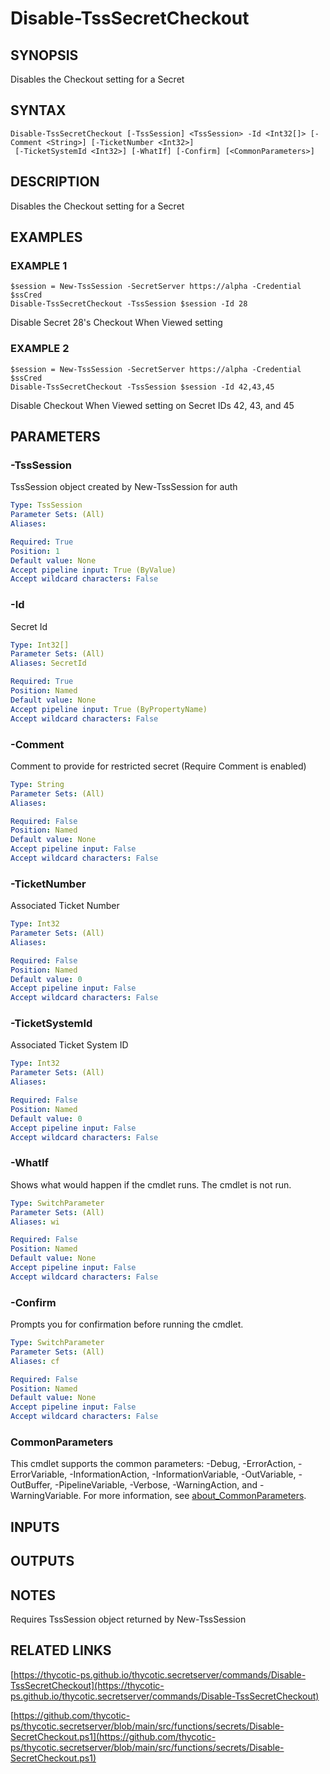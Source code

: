 # Disable-TssSecretCheckout

## SYNOPSIS
Disables the Checkout setting for a Secret

## SYNTAX

```
Disable-TssSecretCheckout [-TssSession] <TssSession> -Id <Int32[]> [-Comment <String>] [-TicketNumber <Int32>]
 [-TicketSystemId <Int32>] [-WhatIf] [-Confirm] [<CommonParameters>]
```

## DESCRIPTION
Disables the Checkout setting for a Secret

## EXAMPLES

### EXAMPLE 1
```
$session = New-TssSession -SecretServer https://alpha -Credential $ssCred
Disable-TssSecretCheckout -TssSession $session -Id 28
```

Disable Secret 28's Checkout When Viewed setting

### EXAMPLE 2
```
$session = New-TssSession -SecretServer https://alpha -Credential $ssCred
Disable-TssSecretCheckout -TssSession $session -Id 42,43,45
```

Disable Checkout When Viewed setting on Secret IDs 42, 43, and 45

## PARAMETERS

### -TssSession
TssSession object created by New-TssSession for auth

```yaml
Type: TssSession
Parameter Sets: (All)
Aliases:

Required: True
Position: 1
Default value: None
Accept pipeline input: True (ByValue)
Accept wildcard characters: False
```

### -Id
Secret Id

```yaml
Type: Int32[]
Parameter Sets: (All)
Aliases: SecretId

Required: True
Position: Named
Default value: None
Accept pipeline input: True (ByPropertyName)
Accept wildcard characters: False
```

### -Comment
Comment to provide for restricted secret (Require Comment is enabled)

```yaml
Type: String
Parameter Sets: (All)
Aliases:

Required: False
Position: Named
Default value: None
Accept pipeline input: False
Accept wildcard characters: False
```

### -TicketNumber
Associated Ticket Number

```yaml
Type: Int32
Parameter Sets: (All)
Aliases:

Required: False
Position: Named
Default value: 0
Accept pipeline input: False
Accept wildcard characters: False
```

### -TicketSystemId
Associated Ticket System ID

```yaml
Type: Int32
Parameter Sets: (All)
Aliases:

Required: False
Position: Named
Default value: 0
Accept pipeline input: False
Accept wildcard characters: False
```

### -WhatIf
Shows what would happen if the cmdlet runs.
The cmdlet is not run.

```yaml
Type: SwitchParameter
Parameter Sets: (All)
Aliases: wi

Required: False
Position: Named
Default value: None
Accept pipeline input: False
Accept wildcard characters: False
```

### -Confirm
Prompts you for confirmation before running the cmdlet.

```yaml
Type: SwitchParameter
Parameter Sets: (All)
Aliases: cf

Required: False
Position: Named
Default value: None
Accept pipeline input: False
Accept wildcard characters: False
```

### CommonParameters
This cmdlet supports the common parameters: -Debug, -ErrorAction, -ErrorVariable, -InformationAction, -InformationVariable, -OutVariable, -OutBuffer, -PipelineVariable, -Verbose, -WarningAction, and -WarningVariable. For more information, see [about_CommonParameters](http://go.microsoft.com/fwlink/?LinkID=113216).

## INPUTS

## OUTPUTS

## NOTES
Requires TssSession object returned by New-TssSession

## RELATED LINKS

[https://thycotic-ps.github.io/thycotic.secretserver/commands/Disable-TssSecretCheckout](https://thycotic-ps.github.io/thycotic.secretserver/commands/Disable-TssSecretCheckout)

[https://github.com/thycotic-ps/thycotic.secretserver/blob/main/src/functions/secrets/Disable-SecretCheckout.ps1](https://github.com/thycotic-ps/thycotic.secretserver/blob/main/src/functions/secrets/Disable-SecretCheckout.ps1)


